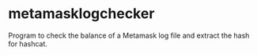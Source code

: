 # metamasklogchecker
Program to check the balance of a Metamask log file and extract the hash for hashcat.
